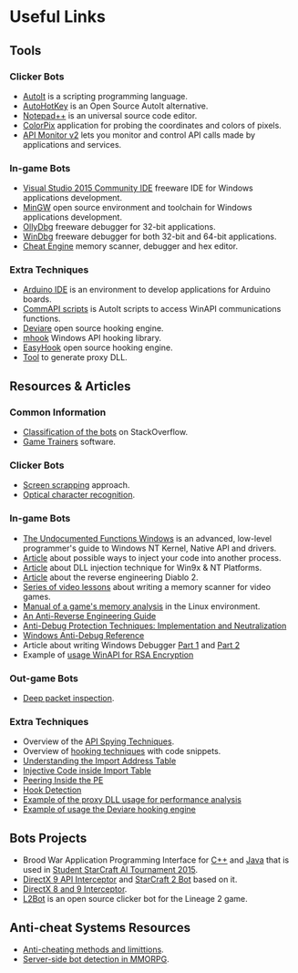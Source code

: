 # Useful Links

## Tools

### Clicker Bots

* [AutoIt](https://www.autoitscript.com/site/autoit) is a scripting programming language.
* [AutoHotKey](http://ahkscript.org) is an Open Source AutoIt alternative.
* [Notepad++](https://notepad-plus-plus.org) is an universal source code editor.
* [ColorPix](https://www.colorschemer.com/colorpix_info.php) application for probing the coordinates and colors of pixels.
* [API Monitor v2](http://www.rohitab.com/apimonitor) lets you monitor and control API calls made by applications and services.

### In-game Bots

* [Visual Studio 2015 Community IDE](https://www.visualstudio.com/en-us/products/visual-studio-express-vs.aspx#) freeware IDE for Windows applications development.
* [MinGW](http://nuwen.net/mingw.html) open source environment and toolchain for Windows applications development.
* [OllyDbg](http://www.ollydbg.de) freeware debugger for 32-bit applications.
* [WinDbg](https://msdn.microsoft.com/en-us/windows/hardware/hh852365) freeware debugger for both 32-bit and 64-bit applications.
* [Cheat Engine](https://en.wikipedia.org/wiki/Cheat_Engine) memory scanner, debugger and hex editor.

### Extra Techniques

* [Arduino IDE](http://www.arduino.org/downloads) is an environment to develop applications for Arduino boards.
* [CommAPI scripts](https://www.autoitscript.com/wiki/CommAPI) is AutoIt scripts to access WinAPI communications functions.
* [Deviare](http://www.nektra.com/products/deviare-api-hook-windows/) open source hooking engine.
* [mhook](https://github.com/martona/mhook) Windows API hooking library.
* [EasyHook](https://easyhook.github.io) open source hooking engine.
* [Tool](http://www.codeproject.com/Articles/16541/Create-your-Proxy-DLLs-automatically) to generate proxy DLL.

## Resources & Articles

### Common Information

* [Classification of the bots](http://stackoverflow.com/questions/2741040/video-game-bots) on StackOverflow.
* [Game Trainers](https://en.wikipedia.org/wiki/Trainer_%28games%29) software.

### Clicker Bots

* [Screen scrapping](https://en.wikipedia.org/wiki/Data_scraping#Screen_scraping) approach.
* [Optical character recognition](https://en.wikipedia.org/wiki/Optical_character_recognition).

### In-game Bots

* [The Undocumented Functions Windows](http://undocumented.ntinternals.net) is an advanced, low-level programmer's guide to Windows NT Kernel, Native API and drivers.
* [Article](http://www.codeproject.com/Articles/4610/Three-Ways-to-Inject-Your-Code-into-Another-Proces) about possible ways to inject your code into another process.
* [Article](http://www.codeproject.com/Articles/9229/RemoteLib-DLL-Injection-for-Win-x-NT-Platforms) about DLL injection technique for Win9x & NT Platforms.
* [Article](http://extreme-gamerz.org/diablo2/viewdiablo2/hackingdiablo2) about the reverse engineering Diablo 2.
* [Series of video lessons](https://www.youtube.com/watch?v=YRPMdb1YMS8&feature=share&list=UUnxW29RC80oLvwTMGNI0dAg) about writing a memory scanner for video games.
* [Manual of a game's memory analysis](http://hick.org/code/skape/papers/closed-source-reveng.pdf) in the Linux environment.
* [An Anti-Reverse Engineering Guide](http://www.codeproject.com/Articles/30815/An-Anti-Reverse-Engineering-Guide)
* [Anti-Debug Protection Techniques: Implementation and Neutralization](http://www.codeproject.com/Articles/1090943/Anti-Debug-Protection-Techniques-Implementation-an)
* [Windows Anti-Debug Reference](http://www.symantec.com/connect/articles/windows-anti-debug-reference)
* Article about writing Windows Debugger [Part 1](http://www.codeproject.com/Articles/43682/Writing-a-basic-Windows-debugger) and [Part 2](http://www.codeproject.com/Articles/132742/Writing-Windows-Debugger-Part)
* Example of [usage WinAPI for RSA Encryption](http://www.codeproject.com/Articles/11578/Encryption-using-the-Win-Crypto-API)

### Out-game Bots

* [Deep packet inspection](https://en.wikipedia.org/wiki/Deep_packet_inspection).

### Extra Techniques

* Overview of the [API Spying Techniques](http://www.internals.com/articles/apispy/apispy.htm).
* Overview of [hooking techniques](https://en.wikipedia.org/wiki/Hooking) with code snippets.
* [Understanding the Import Address Table](http://sandsprite.com/CodeStuff/Understanding_imports.html)
* [Injective Code inside Import Table](http://www.ntcore.com/files/inject2it.htm)
* [Peering Inside the PE](https://msdn.microsoft.com/en-us/library/ms809762.aspx)
* [Hook Detection](http://www.malwaretech.com/2013/10/ring3-ring0-rootkit-hook-detection-22.html)
* [Example of the proxy DLL usage for performance analysis](http://www.codeproject.com/Articles/448756/Introducing-Investigo-Using-a-Proxy-DLL-and-embedd)
* [Example of usage the Deviare hooking engine](http://www.codeproject.com/Articles/33459/Spying-Window-Messages-from-the-Inside)

## Bots Projects

* Brood War Application Programming Interface for [C++](http://bwapi.github.io/) and [Java](http://bwmirror.jurenka.sk/) that is used in [Student StarCraft AI Tournament 2015](http://sscaitournament.com).
* [DirectX 9 API Interceptor](https://graphics.stanford.edu/~mdfisher/D3D9Interceptor.html) and [StarCraft 2 Bot](https://graphics.stanford.edu/~mdfisher/GameAIs.html) based on it.
* [DirectX 8 and 9 Interceptor](http://www.codeguru.com/cpp/g-m/directx/directx8/article.php/c11453/Intercept-Calls-to-DirectX-with-a-Proxy-DLL.htm).
* [L2Bot](https://github.com/ellysh/l2bot) is an open source clicker bot for the Lineage 2 game.

## Anti-cheat Systems Resources

* [Anti-cheating methods and limittions](https://en.wikipedia.org/wiki/Cheating_in_online_games#Anti-cheating_methods_and_limitations).
* [Server-side bot detection in MMORPG](https://iseclab.org/papers/botdetection-article.pdf).
